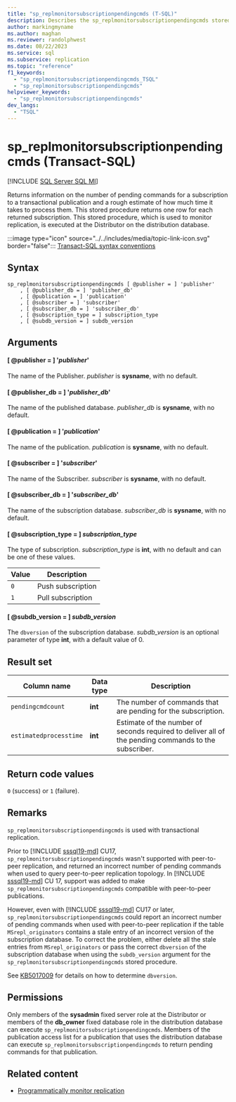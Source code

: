 ```yaml
---
title: "sp_replmonitorsubscriptionpendingcmds (T-SQL)"
description: Describes the sp_replmonitorsubscriptionpendingcmds stored procedure that returns information on the number of pending commands for a subscription to a transactional publication.
author: markingmyname
ms.author: maghan
ms.reviewer: randolphwest
ms.date: 08/22/2023
ms.service: sql
ms.subservice: replication
ms.topic: "reference"
f1_keywords:
  - "sp_replmonitorsubscriptionpendingcmds_TSQL"
  - "sp_replmonitorsubscriptionpendingcmds"
helpviewer_keywords:
  - "sp_replmonitorsubscriptionpendingcmds"
dev_langs:
  - "TSQL"
---
```

# sp_replmonitorsubscriptionpendingcmds (Transact-SQL)

[!INCLUDE [SQL Server SQL MI](../../includes/applies-to-version/sql-asdbmi.md)]

Returns information on the number of pending commands for a subscription to a transactional publication and a rough estimate of how much time it takes to process them. This stored procedure returns one row for each returned subscription. This stored procedure, which is used to monitor replication, is executed at the Distributor on the distribution database.

:::image type="icon" source="../../includes/media/topic-link-icon.svg" border="false"::: [Transact-SQL syntax conventions](../../t-sql/language-elements/transact-sql-syntax-conventions-transact-sql.md)

## Syntax

```syntaxsql
sp_replmonitorsubscriptionpendingcmds [ @publisher = ] 'publisher'
    , [ @publisher_db = ] 'publisher_db'
    , [ @publication = ] 'publication'
    , [ @subscriber = ] 'subscriber'
    , [ @subscriber_db = ] 'subscriber_db'
    , [ @subscription_type = ] subscription_type
    , [ @subdb_version = ] subdb_version
```

## Arguments

#### [ @publisher = ] '*publisher*'

The name of the Publisher. *publisher* is **sysname**, with no default.

#### [ @publisher_db = ] '*publisher_db*'

The name of the published database. *publisher_db* is **sysname**, with no default.

#### [ @publication = ] '*publication*'

The name of the publication. *publication* is **sysname**, with no default.

#### [ @subscriber = ] '*subscriber*'

The name of the Subscriber. *subscriber* is **sysname**, with no default.

#### [ @subscriber_db = ] '*subscriber_db*'

The name of the subscription database. *subscriber_db* is **sysname**, with no default.

#### [ @subscription_type = ] *subscription_type*

The type of subscription. *subscription_type* is **int**, with no default and can be one of these values.

| Value | Description |
| --- | --- |
| `0` | Push subscription |
| `1` | Pull subscription |

#### [ @subdb_version = ] *subdb_version*

The `dbversion` of the subscription database. *subdb_version* is an optional parameter of type **int**, with a default value of 0.

## Result set

| Column name | Data type | Description |
| --- | --- | --- |
| `pendingcmdcount` | **int** | The number of commands that are pending for the subscription. |
| `estimatedprocesstime` | **int** | Estimate of the number of seconds required to deliver all of the pending commands to the subscriber. |

## Return code values

`0` (success) or `1` (failure).

## Remarks

`sp_replmonitorsubscriptionpendingcmds` is used with transactional replication.

Prior to [!INCLUDE [sssql19-md](../../includes/sssql19-md.md)] CU17, `sp_replmonitorsubscriptionpendingcmds` wasn't supported with peer-to-peer replication, and returned an incorrect number of pending commands when used to query peer-to-peer replication topology. In [!INCLUDE [sssql19-md](../../includes/sssql19-md.md)] CU 17, support was added to make `sp_replmonitorsubscriptionpendingcmds` compatible with peer-to-peer publications.

However, even with [!INCLUDE [sssql19-md](../../includes/sssql19-md.md)] CU17 or later, `sp_replmonitorsubscriptionpendingcmds` could report an incorrect number of pending commands when used with peer-to-peer replication if the table `MSrepl_originators` contains a stale entry of an incorrect version of the subscription database. To correct the problem, either delete all the stale entries from `MSrepl_originators` or pass the correct `dbversion` of the subscription database when using the `subdb_version` argument for the `sp_replmonitorsubscriptionpendingcmds` stored procedure.

See [KB5017009](https://support.microsoft.com/help/5017009) for details on how to determine `dbversion`.

## Permissions

Only members of the **sysadmin** fixed server role at the Distributor or members of the **db_owner** fixed database role in the distribution database can execute `sp_replmonitorsubscriptionpendingcmds`. Members of the publication access list for a publication that uses the distribution database can execute `sp_replmonitorsubscriptionpendingcmds` to return pending commands for that publication.

## Related content

- [Programmatically monitor replication](../replication/monitor/programmatically-monitor-replication.md)
